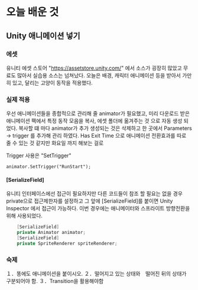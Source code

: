 # 오늘 배운 것

## Unity 애니메이션 넣기

### 에셋

유니티 에셋 스토어 "https://assetstore.unity.com/" 에서 소스가 굉장히 많았고 무료도 많아서 실습용 소스는 넘쳐났다. 오늘은 배경, 캐릭터 애니메이션 등을 받아서 가만히 있고, 달리는 고양이 동작을 적용했다.

### 실제 적용

 우선 애니메이션들을 종합적으로 관리해 줄 animator가 필요했고, 미리 다운로드 받은 애니메이션 팩에서 특정 동작 모음을 복사, 에셋 폴더에 옮겨주는 것 으로 자동 생성 되었다. 
 복사할 떄 마다 animator가 추가 생성되는 것은 삭제하고 한 곳에서 Parameters -> trigger 를 추가해 관리 하였다.
 Has Exit Time 으로 애니메이션 전환효과를 따로 줄 수 있는 것 같지만 화요일 까지 해보는 걸로 

Trigger 사용은 "SetTrigger"
```
animator.SetTrigger("RunStart");
```

#### [SerializeField]
 유니티 인터페이스에선 접근이 필요하지만 다른 코드들이 참조 할 필요는 없을 경우 private으로 접근제한자를 설정하고 그 앞에 [SerializeField]를 붙이면 Unity Inspector 에서 접근이 가능하다. 이번 경우에는 애니메이터와 스프라이트 방향전환을 위해 사용되었다.
```C#
    [SerializeField]
    private Animator animator;
    [SerializeField]
    private SpriteRenderer spriteRenderer;
``` 
### 숙제

１．똥에도 애니메이션을 붙이시오.
２．떨어지고 있는 상태와　떨어진 뒤의 상태가 구분되어야 함.
３．Transition을 활용해야함